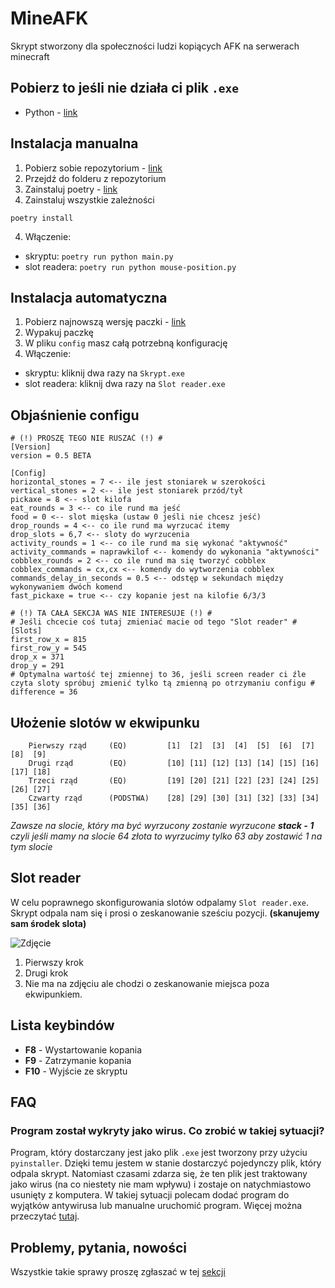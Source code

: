 # MineAFK
Skrypt stworzony dla społeczności ludzi kopiących AFK na serwerach minecraft

## Pobierz to jeśli nie działa ci plik `.exe`
- Python - [link](https://www.python.org/downloads/)

## Instalacja manualna
1. Pobierz sobie repozytorium - [link](https://github.com/oski646/MineAFK/archive/master.zip)
2. Przejdź do folderu z repozytorium
3. Zainstaluj poetry - [link](https://python-poetry.org/docs/#installation)
4. Zainstaluj wszystkie zależności
```
poetry install
```
4. Włączenie:
- skryptu: ```poetry run python main.py```
- slot readera: ```poetry run python mouse-position.py```

## Instalacja automatyczna
1. Pobierz najnowszą wersję paczki - [link](https://github.com/oski646/MineAFK/releases)
2. Wypakuj paczkę
3. W pliku `config` masz całą potrzebną konfigurację
4. Włączenie:
- skryptu: kliknij dwa razy na ```Skrypt.exe```
- slot readera: kliknij dwa razy na ```Slot reader.exe```

## Objaśnienie configu
```
# (!) PROSZĘ TEGO NIE RUSZAĆ (!) #
[Version]
version = 0.5 BETA

[Config]
horizontal_stones = 7 <-- ile jest stoniarek w szerokości
vertical_stones = 2 <-- ile jest stoniarek przód/tył
pickaxe = 8 <-- slot kilofa
eat_rounds = 3 <-- co ile rund ma jeść
food = 0 <-- slot mięska (ustaw 0 jeśli nie chcesz jeść)
drop_rounds = 4 <-- co ile rund ma wyrzucać itemy
drop_slots = 6,7 <-- sloty do wyrzucenia
activity_rounds = 1 <-- co ile rund ma się wykonać "aktywność"
activity_commands = naprawkilof <-- komendy do wykonania "aktywności"
cobblex_rounds = 2 <-- co ile rund ma się tworzyć cobblex
cobblex_commands = cx,cx <-- komendy do wytworzenia cobblex
commands_delay_in_seconds = 0.5 <-- odstęp w sekundach między wykonywaniem dwóch komend
fast_pickaxe = true <-- czy kopanie jest na kilofie 6/3/3

# (!) TA CAŁA SEKCJA WAS NIE INTERESUJE (!) #
# Jeśli chcecie coś tutaj zmieniać macie od tego "Slot reader" #
[Slots]
first_row_x = 815
first_row_y = 545
drop_x = 371
drop_y = 291
# Optymalna wartość tej zmiennej to 36, jeśli screen reader ci źle czyta sloty spróbuj zmienić tylko tą zmienną po otrzymaniu configu #
difference = 36 
```

## Ułożenie slotów w ekwipunku
        Pierwszy rząd     (EQ)         [1]  [2]  [3]  [4]  [5]  [6]  [7]  [8]  [9]
        Drugi rząd        (EQ)         [10] [11] [12] [13] [14] [15] [16] [17] [18]
        Trzeci rząd       (EQ)         [19] [20] [21] [22] [23] [24] [25] [26] [27]
        Czwarty rząd      (PODSTWA)    [28] [29] [30] [31] [32] [33] [34] [35] [36]
        
 *Zawsze na slocie, który ma być wyrzucony zostanie wyrzucone **stack - 1** czyli jeśli mamy na slocie 64 złota to wyrzucimy tylko 63 aby zostawić 1 na tym slocie*
 
## Slot reader
W celu poprawnego skonfigurowania slotów odpalamy `Slot reader.exe`. Skrypt odpala nam się i prosi o zeskanowanie sześciu pozycji. **(skanujemy sam środek slota)**

![Zdjęcie](https://i.imgur.com/nyRreuU.png)

1. Pierwszy krok
2. Drugi krok
3. Nie ma na zdjęciu ale chodzi o zeskanowanie miejsca poza ekwipunkiem.

## Lista keybindów
- **F8** - Wystartowanie kopania
- **F9** - Zatrzymanie kopania
- **F10** - Wyjście ze skryptu

## FAQ
### Program został wykryty jako wirus. Co zrobić w takiej sytuacji?
Program, który dostarczany jest jako plik `.exe` jest tworzony przy użyciu `pyinstaller`. Dzięki temu jestem w stanie dostarczyć pojedynczy plik, który odpala skrypt. Natomiast czasami zdarza się, że ten plik jest traktowany jako wirus (na co niestety nie mam wpływu) i zostaje on natychmiastowo usunięty z komputera. W takiej sytuacji polecam dodać program do wyjątków antywirusa lub manualne uruchomić program. Więcej można przeczytać [tutaj](https://medium.com/@markhank/how-to-stop-your-python-programs-being-seen-as-malware-bfd7eb407a7).

## Problemy, pytania, nowości
Wszystkie takie sprawy proszę zgłaszać w tej [sekcji](https://github.com/oski646/MineAFK/issues)
